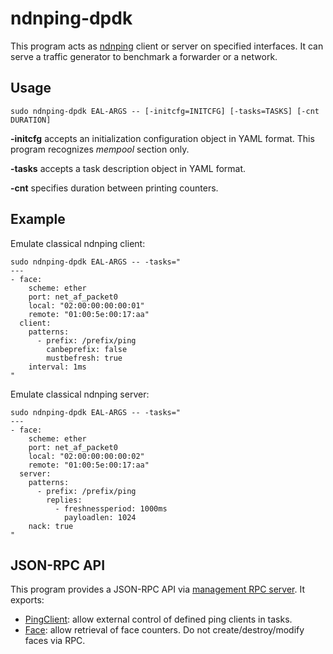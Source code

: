 # ndnping-dpdk

This program acts as [ndnping](https://github.com/named-data/ndn-tools/tree/master/tools/ping) client or server on specified interfaces.
It can serve a traffic generator to benchmark a forwarder or a network.

## Usage

```
sudo ndnping-dpdk EAL-ARGS -- [-initcfg=INITCFG] [-tasks=TASKS] [-cnt DURATION]
```

**-initcfg** accepts an initialization configuration object in YAML format.
This program recognizes *mempool* section only.

**-tasks** accepts a task description object in YAML format.

**-cnt** specifies duration between printing counters.

## Example

Emulate classical ndnping client:

```
sudo ndnping-dpdk EAL-ARGS -- -tasks="
---
- face:
    scheme: ether
    port: net_af_packet0
    local: "02:00:00:00:00:01"
    remote: "01:00:5e:00:17:aa"
  client:
    patterns:
      - prefix: /prefix/ping
        canbeprefix: false
        mustbefresh: true
    interval: 1ms
"
```

Emulate classical ndnping server:

```
sudo ndnping-dpdk EAL-ARGS -- -tasks="
---
- face:
    scheme: ether
    port: net_af_packet0
    local: "02:00:00:00:00:02"
    remote: "01:00:5e:00:17:aa"
  server:
    patterns:
      - prefix: /prefix/ping
        replies:
          - freshnessperiod: 1000ms
            payloadlen: 1024
    nack: true
"
```

## JSON-RPC API

This program provides a JSON-RPC API via [management RPC server](../../mgmt/).
It exports:

* [PingClient](../../mgmt/pingmgmt/): allow external control of defined ping clients in tasks.
* [Face](../../mgmt/facemgmt/): allow retrieval of face counters.
  Do not create/destroy/modify faces via RPC.
